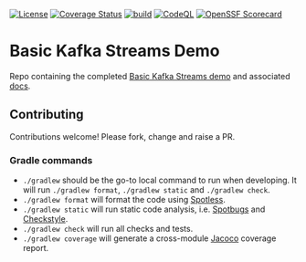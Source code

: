 [![License](https://img.shields.io/badge/License-Apache%202.0-blue.svg)](https://opensource.org/licenses/Apache-2.0)
[![Coverage Status](https://coveralls.io/repos/github/creek-service/basic-kafka-streams-demo/badge.svg?branch=main)](https://coveralls.io/github/creek-service/basic-kafka-streams-demo?branch=main)
[![build](https://github.com/creek-service/basic-kafka-streams-demo/actions/workflows/build.yml/badge.svg)](https://github.com/creek-service/basic-kafka-streams-demo/actions/workflows/build.yml)
[![CodeQL](https://github.com/creek-service/basic-kafka-streams-demo/actions/workflows/codeql.yml/badge.svg)](https://github.com/creek-service/basic-kafka-streams-demo/actions/workflows/codeql.yml)
[![OpenSSF Scorecard](https://api.securityscorecards.dev/projects/github.com/creek-service/basic-kafka-streams-demo/badge)](https://api.securityscorecards.dev/projects/github.com/creek-service/basic-kafka-streams-demo)

# Basic Kafka Streams Demo

Repo containing the completed [Basic Kafka Streams demo](https://www.creekservice.org/basic-kafka-streams-demo)
and associated [docs](docs/README.md).

## Contributing

Contributions welcome!  Please fork, change and raise a PR.

### Gradle commands

* `./gradlew` should be the go-to local command to run when developing.
              It will run `./gradlew format`, `./gradlew static` and `./gradlew check`.
* `./gradlew format` will format the code using [Spotless][spotless].
* `./gradlew static` will run static code analysis, i.e. [Spotbugs][spotbugs] and [Checkstyle][checkstyle].
* `./gradlew check` will run all checks and tests.
* `./gradlew coverage` will generate a cross-module [Jacoco][jacoco] coverage report.


[spotless]: https://github.com/diffplug/spotless
[spotbugs]: https://spotbugs.github.io/
[checkstyle]: https://checkstyle.sourceforge.io/
[jacoco]: https://www.jacoco.org/jacoco/trunk/doc/
